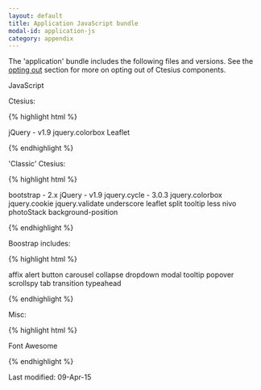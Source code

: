 ```yaml
---
layout: default
title: Application JavaScript bundle
modal-id: application-js
category: appendix
--- 
```

The 'application' bundle includes the following files and versions. See the [opting out](/best-practices#opting-out-minifying) section for more on opting out of Ctesius components.

JavaScript

Ctesius:

{% highlight html %}

jQuery - v1.9
jquery.colorbox
Leaflet

{% endhighlight %}

'Classic' Ctesius:

{% highlight html %}

bootstrap - 2.x
jQuery - v1.9
jquery.cycle - 3.0.3
jquery.colorbox
jquery.cookie
jquery.validate
underscore
leaflet
split
tooltip
less
nivo
photoStack
background-position

{% endhighlight %}

Boostrap includes:

{% highlight html %}

affix
alert
button
carousel
collapse
dropdown
modal
tooltip
popover
scrollspy
tab
transition
typeahead

{% endhighlight %}

Misc:

{% highlight html %}

Font Awesome

{% endhighlight %}

Last modified: 09-Apr-15